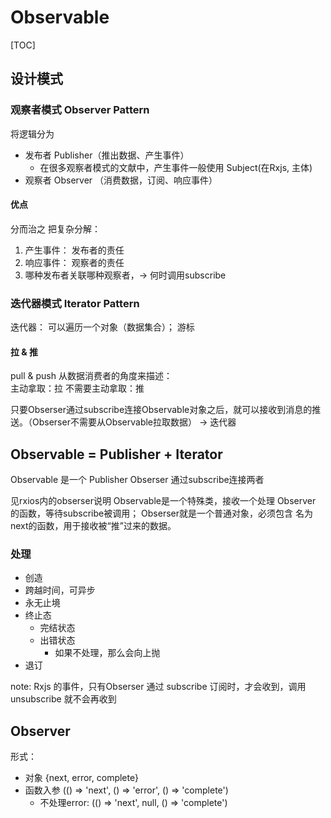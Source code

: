 # Observable
[TOC]

## 设计模式

### 观察者模式 Observer Pattern
将逻辑分为
- 发布者 Publisher（推出数据、产生事件）
  - 在很多观察者模式的文献中，产生事件一般使用 Subject(在Rxjs, 主体)
- 观察者 Observer （消费数据，订阅、响应事件）

#### 优点
分而治之
把复杂分解：
1. 产生事件： 发布者的责任
2. 响应事件： 观察者的责任
3. 哪种发布者关联哪种观察者，-> 何时调用subscribe

### 迭代器模式 Iterator Pattern

迭代器： 可以遍历一个对象（数据集合）； 游标

#### 拉 & 推
pull & push
从数据消费者的角度来描述：  
     主动拿取：拉
不需要主动拿取：推


只要Obserser通过subscribe连接Observable对象之后，就可以接收到消息的推送。（Obserser不需要从Observable拉取数据） -> 迭代器


## Observable = Publisher + Iterator
Observable  是一个 Publisher
Obserser 通过subscribe连接两者



见rxios内的obserser说明
Observable是一个特殊类，接收一个处理 Observer 的函数，等待subscribe被调用；
Obserser就是一个普通对象，必须包含 名为next的函数，用于接收被“推”过来的数据。

### 处理
- 创造
- 跨越时间，可异步
- 永无止境
- 终止态
  - 完结状态
  - 出错状态
    - 如果不处理，那么会向上抛
- 退订


note: Rxjs 的事件，只有Obserser 通过 subscribe 订阅时，才会收到，调用 unsubscribe 就不会再收到

## Observer
形式：
  - 对象 {next, error, complete}
  - 函数入参 (() => 'next', () => 'error', () => 'complete')
    - 不处理error: (() => 'next', null, () => 'complete')